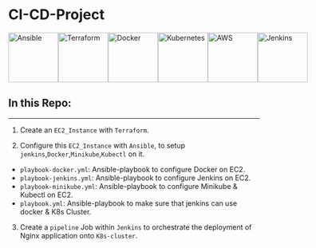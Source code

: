 # CI-CD-Project

<div style="display: flex; justify-content: space-between; align-items: center;">
  <img src="https://www.vectorlogo.zone/logos/ansible/ansible-ar21.svg"; alt="Ansible" width="100" height="100">
  <img src="https://www.vectorlogo.zone/logos/terraformio/terraformio-ar21.svg"; alt="Terraform" width="100" height="100">
  <img src="https://www.vectorlogo.zone/logos/docker/docker-official.svg"; alt="Docker" width="100" height="100">
  <img src="https://www.vectorlogo.zone/logos/kubernetes/kubernetes-ar21.svg"; alt="Kubernetes" width="100" height="100">
  <img src="https://www.vectorlogo.zone/logos/amazon_aws/amazon_aws-ar21.svg"; alt="AWS" width="100" height="100">
  <img src="https://www.vectorlogo.zone/logos/jenkins/jenkins-ar21.svg"; alt="Jenkins" width="100" height="100">
</div>

## In this Repo:  
-----------------
1. Create an `EC2_Instance` with `Terraform`.
  
2. Configure this `EC2_Instance` with `Ansible`, to setup `jenkins`,`Docker`,`Minikube`,`Kubectl` on it.
-   `playbook-docker.yml`: Ansible-playbook to configure Docker on EC2.
-   `playbook-jenkins.yml`: Ansible-playbook to configure Jenkins on EC2.
-   `playbook-minikube.yml`: Ansible-playbook to configure Minikube & Kubectl on EC2.
-   `playbook.yml`: Ansible-playbook to make sure that jenkins can use docker & K8s Cluster.  
  
3. Create a `pipeline` Job within `Jenkins` to orchestrate the deployment of Nginx application onto `K8s-cluster`.  
